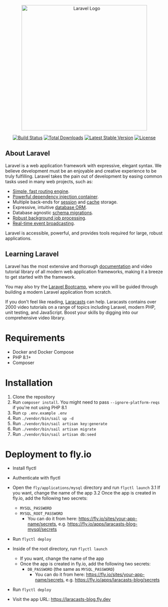 <p align="center"><a href="https://laravel.com" target="_blank"><img src="https://raw.githubusercontent.com/laravel/art/master/logo-lockup/5%20SVG/2%20CMYK/1%20Full%20Color/laravel-logolockup-cmyk-red.svg" width="400" alt="Laravel Logo"></a></p>

<p align="center">
<a href="https://github.com/laravel/framework/actions"><img src="https://github.com/laravel/framework/workflows/tests/badge.svg" alt="Build Status"></a>
<a href="https://packagist.org/packages/laravel/framework"><img src="https://img.shields.io/packagist/dt/laravel/framework" alt="Total Downloads"></a>
<a href="https://packagist.org/packages/laravel/framework"><img src="https://img.shields.io/packagist/v/laravel/framework" alt="Latest Stable Version"></a>
<a href="https://packagist.org/packages/laravel/framework"><img src="https://img.shields.io/packagist/l/laravel/framework" alt="License"></a>
</p>

## About Laravel

Laravel is a web application framework with expressive, elegant syntax. We believe development must be an enjoyable and creative experience to be truly fulfilling. Laravel takes the pain out of development by easing common tasks used in many web projects, such as:

- [Simple, fast routing engine](https://laravel.com/docs/routing).
- [Powerful dependency injection container](https://laravel.com/docs/container).
- Multiple back-ends for [session](https://laravel.com/docs/session) and [cache](https://laravel.com/docs/cache) storage.
- Expressive, intuitive [database ORM](https://laravel.com/docs/eloquent).
- Database agnostic [schema migrations](https://laravel.com/docs/migrations).
- [Robust background job processing](https://laravel.com/docs/queues).
- [Real-time event broadcasting](https://laravel.com/docs/broadcasting).

Laravel is accessible, powerful, and provides tools required for large, robust applications.

## Learning Laravel

Laravel has the most extensive and thorough [documentation](https://laravel.com/docs) and video tutorial library of all modern web application frameworks, making it a breeze to get started with the framework.

You may also try the [Laravel Bootcamp](https://bootcamp.laravel.com), where you will be guided through building a modern Laravel application from scratch.

If you don't feel like reading, [Laracasts](https://laracasts.com) can help. Laracasts contains over 2000 video tutorials on a range of topics including Laravel, modern PHP, unit testing, and JavaScript. Boost your skills by digging into our comprehensive video library.

# Requirements

- Docker and Docker Compose
- PHP 8.1+
- Composer

# Installation

1. Clone the repository
2. Run `composer install`. You might need to pass `--ignore-platform-reqs` if you're not using PHP 8.1
3. Run `cp .env.example .env`
4. Run `./vendor/bin/sail up -d`
5. Run `./vendor/bin/sail artisan key:generate`
6. Run `./vendor/bin/sail artisan migrate`
7. Run `./vendor/bin/sail artisan db:seed`

# Deployment to fly.io

- Install flyctl
- Authenticate with flyctl
- Open the `fly/applications/mysql` directory and run `flyctl launch`
    3.1 If you want, change the name of the app
    3.2 Once the app is created in fly.io, add the following two secrets:
  - `MYSQL_PASSWORD`
  - `MYSQL_ROOT_PASSWORD`
    - You can do it from here: <https://fly.io/sites/your-app-name/secrets>, e.g. <https://fly.io/apps/laracasts-blog-mysql/secrets>
- Run `flyctl deploy`

- Inside of the root directory, run `flyctl launch`
  - If you want, change the name of the app
  - Once the app is created in fly.io, add the following two secrets:
    - `DB_PASSWORD` (the same as `MYSQL_PASSWORD`)
      - You can do it from here: <https://fly.io/sites/your-app-name/secrets>, e.g. <https://fly.io/apps/laracasts-blog/secrets>
- Run `flyctl deploy`
- Visit the app URL: <https://laracasts-blog.fly.dev>
